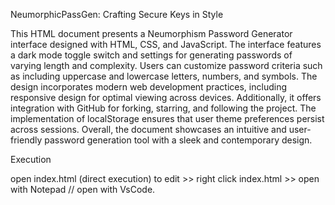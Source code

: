NeumorphicPassGen: Crafting Secure Keys in Style

This HTML document presents a Neumorphism Password Generator interface designed with HTML, CSS, and JavaScript. 
The interface features a dark mode toggle switch and settings for generating passwords of varying length and complexity. 
Users can customize password criteria such as including uppercase and lowercase letters, numbers, and symbols.
The design incorporates modern web development practices, including responsive design for optimal viewing across devices. 
Additionally, it offers integration with GitHub for forking, starring, and following the project. 
The implementation of localStorage ensures that user theme preferences persist across sessions. 
Overall, the document showcases an intuitive and user-friendly password generation tool with a sleek and contemporary design.


Execution

open index.html (direct execution)
to edit >> right click index.html >> open with Notepad // open with VsCode.
